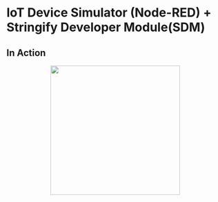 # IoT Device Simulator (Node-RED) + Stringify Developer Module(SDM)


## In Action

<p align="center">
<img src="https://github.com/phyunsj/iot-device-simulator-2-stringify/blob/master/images/iot-simulator-stringify.gif" width="300px"/>
</p>
